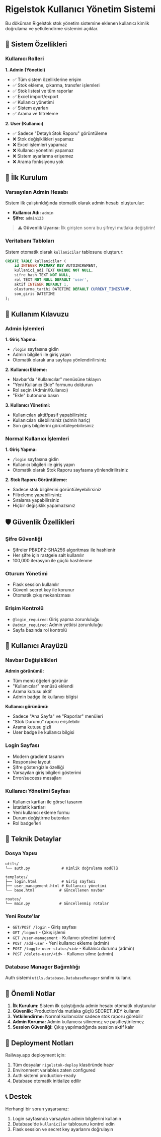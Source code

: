 # Rigelstok Kullanıcı Yönetim Sistemi

Bu döküman Rigelstok stok yönetim sistemine eklenen kullanıcı kimlik doğrulama ve yetkilendirme sistemini açıklar.

## 🔐 Sistem Özellikleri

### Kullanıcı Rolleri

**1. Admin (Yönetici)**
- ✅ Tüm sistem özelliklerine erişim
- ✅ Stok ekleme, çıkarma, transfer işlemleri
- ✅ Stok listesi ve tüm raporlar
- ✅ Excel import/export
- ✅ Kullanıcı yönetimi
- ✅ Sistem ayarları
- ✅ Arama ve filtreleme

**2. User (Kullanıcı)**
- ✅ Sadece "Detaylı Stok Raporu" görüntüleme
- ❌ Stok değişiklikleri yapamaz
- ❌ Excel işlemleri yapamaz
- ❌ Kullanıcı yönetimi yapamaz
- ❌ Sistem ayarlarına erişemez
- ❌ Arama fonksiyonu yok

## 🚀 İlk Kurulum

### Varsayılan Admin Hesabı
Sistem ilk çalıştırıldığında otomatik olarak admin hesabı oluşturulur:
- **Kullanıcı Adı:** `admin`
- **Şifre:** `admin123`

> **⚠️ Güvenlik Uyarısı:** İlk girişten sonra bu şifreyi mutlaka değiştirin!

### Veritabanı Tabloları
Sistem otomatik olarak `kullanicilar` tablosunu oluşturur:
```sql
CREATE TABLE kullanicilar (
    id INTEGER PRIMARY KEY AUTOINCREMENT,
    kullanici_adi TEXT UNIQUE NOT NULL,
    sifre_hash TEXT NOT NULL,
    rol TEXT NOT NULL DEFAULT 'user',
    aktif INTEGER DEFAULT 1,
    olusturma_tarihi DATETIME DEFAULT CURRENT_TIMESTAMP,
    son_giris DATETIME
);
```

## 📱 Kullanım Kılavuzu

### Admin İşlemleri

**1. Giriş Yapma:**
- `/login` sayfasına gidin
- Admin bilgileri ile giriş yapın
- Otomatik olarak ana sayfaya yönlendirilirsiniz

**2. Kullanıcı Ekleme:**
- Navbar'da "Kullanıcılar" menüsüne tıklayın
- "Yeni Kullanıcı Ekle" formunu doldurun
- Rol seçin (Admin/Kullanıcı)
- "Ekle" butonuna basın

**3. Kullanıcı Yönetimi:**
- Kullanıcıları aktif/pasif yapabilirsiniz
- Kullanıcıları silebilirsiniz (admin hariç)
- Son giriş bilgilerini görüntüleyebilirsiniz

### Normal Kullanıcı İşlemleri

**1. Giriş Yapma:**
- `/login` sayfasına gidin
- Kullanıcı bilgileri ile giriş yapın
- Otomatik olarak Stok Raporu sayfasına yönlendirilirsiniz

**2. Stok Raporu Görüntüleme:**
- Sadece stok bilgilerini görüntüleyebilirsiniz
- Filtreleme yapabilirsiniz
- Sıralama yapabilirsiniz
- Hiçbir değişiklik yapamazsınız

## 🛡️ Güvenlik Özellikleri

### Şifre Güvenliği
- Şifreler PBKDF2-SHA256 algoritması ile hashlenir
- Her şifre için rastgele salt kullanılır
- 100,000 iterasyon ile güçlü hashlenme

### Oturum Yönetimi
- Flask session kullanılır
- Güvenli secret key ile korunur
- Otomatik çıkış mekanizması

### Erişim Kontrolü
- `@login_required`: Giriş yapma zorunluluğu
- `@admin_required`: Admin yetkisi zorunluluğu
- Sayfa bazında rol kontrolü

## 🎨 Kullanıcı Arayüzü

### Navbar Değişiklikleri
**Admin görünümü:**
- Tüm menü öğeleri görünür
- "Kullanıcılar" menüsü eklendi
- Arama kutusu aktif
- Admin badge ile kullanıcı bilgisi

**Kullanıcı görünümü:**
- Sadece "Ana Sayfa" ve "Raporlar" menüleri
- "Stok Durumu" raporu erişilebilir
- Arama kutusu gizli
- User badge ile kullanıcı bilgisi

### Login Sayfası
- Modern gradient tasarım
- Responsive layout
- Şifre göster/gizle özelliği
- Varsayılan giriş bilgileri gösterimi
- Error/success mesajları

### Kullanıcı Yönetimi Sayfası
- Kullanıcı kartları ile görsel tasarım
- İstatistik kartları
- Yeni kullanıcı ekleme formu
- Durum değiştirme butonları
- Rol badge'leri

## 🔧 Teknik Detaylar

### Dosya Yapısı
```
utils/
└── auth.py              # Kimlik doğrulama modülü

templates/
├── login.html           # Giriş sayfası
├── user_management.html # Kullanıcı yönetimi
└── base.html           # Güncellenen navbar

routes/
└── main.py             # Güncellenmiş rotalar
```

### Yeni Route'lar
- `GET/POST /login` - Giriş sayfası
- `GET /logout` - Çıkış işlemi
- `GET /user-management` - Kullanıcı yönetimi (admin)
- `POST /add-user` - Yeni kullanıcı ekleme (admin)
- `POST /toggle-user-status/<id>` - Kullanıcı durumu (admin)
- `POST /delete-user/<id>` - Kullanıcı silme (admin)

### Database Manager Bağımlılığı
Auth sistemi `utils.database.DatabaseManager` sınıfını kullanır.

## 🚨 Önemli Notlar

1. **İlk Kurulum:** Sistem ilk çalıştığında admin hesabı otomatik oluşturulur
2. **Güvenlik:** Production'da mutlaka güçlü SECRET_KEY kullanın
3. **Yetkilendirme:** Normal kullanıcılar sadece stok raporu görebilir
4. **Admin Koruma:** Admin kullanıcısı silinemez ve pasifleştirilemez
5. **Session Güvenliği:** Çıkış yapılmadığında session aktif kalır

## 🔄 Deployment Notları

Railway.app deployment için:
1. Tüm dosyalar `rigelstok-deploy` klasöründe hazır
2. Environment variables zaten configured
3. Auth sistemi production-ready
4. Database otomatik initialize edilir

## 📞 Destek

Herhangi bir sorun yaşarsanız:
1. Login sayfasında varsayılan admin bilgilerini kullanın
2. Database'de `kullanicilar` tablosunu kontrol edin
3. Flask session ve secret key ayarlarını doğrulayın